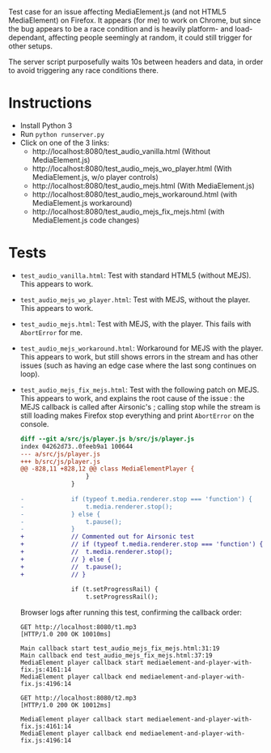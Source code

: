 Test case for an issue affecting MediaElement.js (and not HTML5 MediaElement)
on Firefox. It appears (for me) to work on Chrome, but since the bug appears to
be a race condition and is heavily platform- and load-dependant, affecting
people seemingly at random, it could still trigger for other setups.

The server script purposefully waits 10s between headers and data, in order to
avoid triggering any race conditions there.

Instructions
============

* Install Python 3
* Run `python runserver.py`
* Click on one of the 3 links:
    * http://localhost:8080/test_audio_vanilla.html (Without MediaElement.js)
    * http://localhost:8080/test_audio_mejs_wo_player.html (With MediaElement.js, w/o player controls)
    * http://localhost:8080/test_audio_mejs.html (With MediaElement.js)
    * http://localhost:8080/test_audio_mejs_workaround.html (with MediaElement.js workaround)
    * http://localhost:8080/test_audio_mejs_fix_mejs.html (with MediaElement.js code changes)

Tests
=====

* `test_audio_vanilla.html`: Test with standard HTML5 (without MEJS). This
  appears to work.

* `test_audio_mejs_wo_player.html`: Test with MEJS, without the player. This
  appears to work.

* `test_audio_mejs.html`: Test with MEJS, with the player. This fails with
  `AbortError` for me.

* `test_audio_mejs_workaround.html`: Workaround for MEJS with the player. This
  appears to work, but still shows errors in the stream and has other issues
  (such as having an edge case where the last song continues on loop).

* `test_audio_mejs_fix_mejs.html`: Test with the following patch on MEJS. This
  appears to work, and explains the root cause of the issue : the MEJS callback
  is called after Airsonic's ; calling stop while the stream is still loading
  makes Firefox stop everything and print `AbortError` on the console.

  ```diff
  diff --git a/src/js/player.js b/src/js/player.js
  index 04262d73..0feeb9a1 100644
  --- a/src/js/player.js
  +++ b/src/js/player.js
  @@ -828,11 +828,12 @@ class MediaElementPlayer {
   					}
   				}
   
  -				if (typeof t.media.renderer.stop === 'function') {
  -					t.media.renderer.stop();
  -				} else {
  -					t.pause();
  -				}
  +				// Commented out for Airsonic test
  +				// if (typeof t.media.renderer.stop === 'function') {
  +				// 	t.media.renderer.stop();
  +				// } else {
  +				// 	t.pause();
  +				// }
   
   				if (t.setProgressRail) {
   					t.setProgressRail();
  ```

  Browser logs after running this test, confirming the callback order:

  ```
  GET http://localhost:8080/t1.mp3
  [HTTP/1.0 200 OK 10010ms]

  Main callback start test_audio_mejs_fix_mejs.html:31:19
  Main callback end test_audio_mejs_fix_mejs.html:37:19
  MediaElement player callback start mediaelement-and-player-with-fix.js:4161:14
  MediaElement player callback end mediaelement-and-player-with-fix.js:4196:14

  GET http://localhost:8080/t2.mp3
  [HTTP/1.0 200 OK 10012ms]

  MediaElement player callback start mediaelement-and-player-with-fix.js:4161:14
  MediaElement player callback end mediaelement-and-player-with-fix.js:4196:14
  ```
